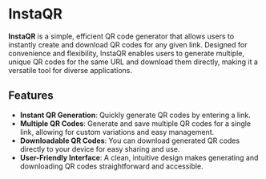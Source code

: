 # InstaQR

**InstaQR** is a simple, efficient QR code generator that allows users to instantly create and download QR codes for any given link. Designed for convenience and flexibility, InstaQR enables users to generate multiple, unique QR codes for the same URL and download them directly, making it a versatile tool for diverse applications.


## Features

- **Instant QR Generation**: Quickly generate QR codes by entering a link.
- **Multiple QR Codes**: Generate and save multiple QR codes for a single link, allowing for custom variations and easy management.
- **Downloadable QR Codes**: You can download generated QR codes directly to your device for easy sharing and use.
- **User-Friendly Interface**: A clean, intuitive design makes generating and downloading QR codes straightforward and accessible.
